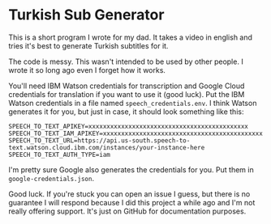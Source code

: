 # Turkish Sub Generator

This is a short program I wrote for my dad. It takes a video in english and tries it's best to generate Turkish subtitles for it.

The code is messy. This wasn't intended to be used by other people. I wrote it so long ago even I forget how it works.

You'll need IBM Watson credentials for transcription and Google Cloud credentials for translation if you want to use it (good luck). Put the IBM Watson credentials in a file named `speech_credentials.env`. I think Watson generates it for you, but just in case, it should look something like this:

```
SPEECH_TO_TEXT_APIKEY=xxxxxxxxxxxxxxxxxxxxxxxxxxxxxxxxxxxxxxxxxxxx
SPEECH_TO_TEXT_IAM_APIKEY=xxxxxxxxxxxxxxxxxxxxxxxxxxxxxxxxxxxxxxxxxxxx
SPEECH_TO_TEXT_URL=https://api.us-south.speech-to-text.watson.cloud.ibm.com/instances/your-instance-here
SPEECH_TO_TEXT_AUTH_TYPE=iam
```

I'm pretty sure Google also generates the credentials for you. Put them in `google-credentials.json`.

Good luck. If you're stuck you can open an issue I guess, but there is no guarantee I will respond because I did this project a while ago and I'm not really offering support. It's just on GitHub for documentation purposes.
